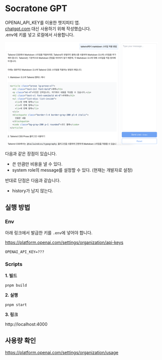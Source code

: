 # Socratone GPT

OPENAI_API_KEY를 이용한 챗지피티 앱.\
[chatgpt.com](https://chatgpt.com) 대신 사용하기 위해 작성했습니다.\
.env에 키를 넣고 로컬에서 사용합니다.

![스크린샷](docs/screen-shot.png)

다음과 같은 장점이 있습니다.

- 쓴 만큼만 비용을 낼 수 있다.
- system role의 message를 설정할 수 있다. (현재는 개발자로 설정)

반대로 단점은 다음과 같습니다.

- history가 남지 않는다.

## 실행 방법

### Env

아래 링크에서 발급한 키를 `.env`에 넣어야 합니다.

https://platform.openai.com/settings/organization/api-keys

```
OPENAI_API_KEY=???
```

### Scripts

**1\. 빌드**

```
pnpm build
```

**2\. 실행**

```
pnpm start
```

**3\. 링크**

http://localhost:4000

## 사용량 확인

https://platform.openai.com/settings/organization/usage
